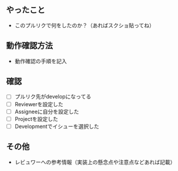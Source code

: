## やったこと
* このプルリクで何をしたのか？（あればスクショ貼ってね）

## 動作確認方法
* 動作確認の手順を記入

## 確認
- [ ] プルリク先がdevelopになってる
- [ ] Reviewerを設定した
- [ ] Assigneeに自分を設定した
- [ ] Projectを設定した
- [ ] Developmentでイシューを選択した

## その他
* レビュワーへの参考情報（実装上の懸念点や注意点などあれば記載）

